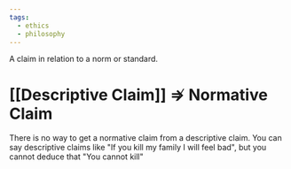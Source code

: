 ```yaml
---
tags:
  - ethics
  - philosophy
---
```

A claim in relation to a norm or standard.
# [[Descriptive Claim]] $\not\Rightarrow$ Normative Claim
There is no way to get a normative claim from a descriptive claim.
You can say descriptive claims like "If you kill my family I will feel bad", but you cannot deduce that "You cannot kill"